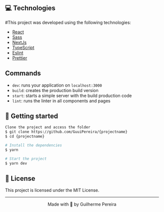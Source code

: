 ## 💻 Technologies

#This project was developed using the following technologies:

- [React](https://reactjs.org)
- [Sass](https://sass-lang.com/)
- [NextJs](https://nextjs.org/)
- [TypeScript](https://www.typescriptlang.org/)
- [Eslint](https://eslint.org/)
- [Prettier](https://prettier.io/)


## Commands

- `dev`: runs your application on `localhost:3000`
- `build`: creates the production build version
- `start`: starts a simple server with the build production code
- `lint`: runs the linter in all components and pages

## 🚀 Getting started

```sh
Clone the project and access the folder
$ git clone https://github.com/GuuiPereira/{projectname}
$ cd {projectname}

# Install the dependencies
$ yarn

# Start the project
$ yarn dev

```

## 📝 License

This project is licensed under the MIT License.

---

<p align="center">Made with 💜 by Guilherme Pereira </p>
